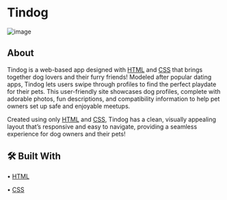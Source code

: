 # Tindog

![image](https://user-images.githubusercontent.com/91546745/177626887-0b3fe0a5-6aaf-4ab7-bbd4-3383654d5fc5.png)

##  About
Tindog is a web-based app designed with [HTML](https://developer.mozilla.org/en-US/docs/Web/HTML) and [CSS](https://developer.mozilla.org/en-US/docs/Web/CSS) that brings together dog lovers and their furry friends! Modeled after popular dating apps, Tindog lets users swipe through profiles to find the perfect playdate for their pets. This user-friendly site showcases dog profiles, complete with adorable photos, fun descriptions, and compatibility information to help pet owners set up safe and enjoyable meetups.

Created using only [HTML](https://developer.mozilla.org/en-US/docs/Web/HTML) and [CSS](https://developer.mozilla.org/en-US/docs/Web/CSS), Tindog has a clean, visually appealing layout that’s responsive and easy to navigate, providing a seamless experience for dog owners and their pets!

## 🛠 Built With

• [HTML](https://developer.mozilla.org/en-US/docs/Web/HTML)

• [CSS](https://developer.mozilla.org/en-US/docs/Web/CSS)
